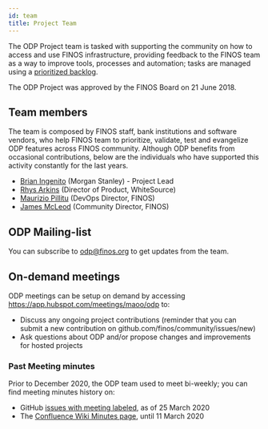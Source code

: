 ```yaml
---
id: team
title: Project Team
---
```


The ODP Project team is tasked with supporting the community on how to access and use FINOS infrastructure, providing feedback to the FINOS team as a way to improve tools, processes and automation; tasks are managed using a [prioritized backlog](https://github.com/orgs/finos/projects/8).

The ODP Project was approved by the FINOS Board on 21 June 2018.

## Team members
The team is composed by FINOS staff, bank institutions and software vendors, who help FINOS team to prioritize, validate, test and evangelize ODP features across FINOS community. Although ODP benefits from occasional contributions, below are the individuals who have supported this activity constantly for the last years.
- [Brian Ingenito](https://github.com/bingenito) (Morgan Stanley) - Project Lead
- [Rhys Arkins](https://github.com/rarkins) (Director of Product, WhiteSource)
- [Maurizio Pillitu](https://github.com/maoo) (DevOps Director, FINOS)
- [James McLeod](https://github.com/mcleo-d) (Community Director, FINOS)

## ODP Mailing-list
You can subscribe to [odp@finos.org](mailto:odp+subscribe@finos.org) to get updates from the team.

## On-demand meetings
ODP meetings can be setup on demand by accessing https://app.hubspot.com/meetings/maoo/odp to:
- Discuss any ongoing project contributions (reminder that you can submit a new contribution on github.com/finos/community/issues/new)
- Ask questions about ODP and/or propose changes and improvements for hosted projects

### Past Meeting minutes
Prior to December 2020, the ODP team used to meet bi-weekly; you can find meeting minutes history on:
- GitHub [issues with meeting labeled](https://github.com/finos/open-developer-platform/issues?q=label%3Ameeting), as of 25 March 2020
- The [Confluence Wiki Minutes page](https://finosfoundation.atlassian.net/wiki/spaces/FDX/pages/253034498/Minutes+of+the+ODP+Project), until 11 March 2020
